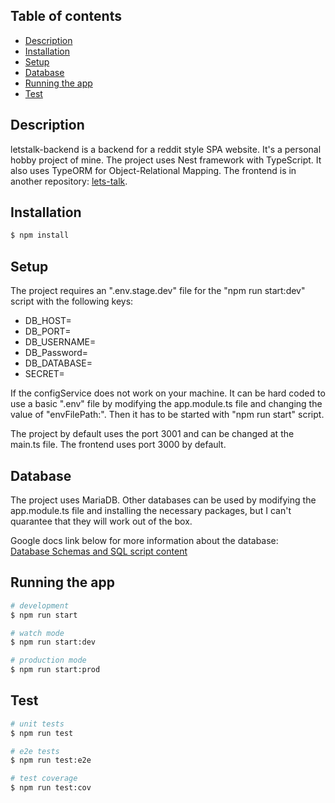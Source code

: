 ## Table of contents

- [Description](#description)
- [Installation](#installation)
- [Setup](#setup)
- [Database](#database)
- [Running the app](#running-the-app)
- [Test](#test)

## Description

letstalk-backend is a backend for a reddit style SPA website. It's a personal hobby project of mine.
The project uses Nest framework with TypeScript. It also uses TypeORM for Object-Relational Mapping. The frontend is in another repository: [lets-talk](https://github.com/Reldin/lets-talk).

## Installation

```bash
$ npm install
```

## Setup

The project requires an ".env.stage.dev" file for the "npm run start:dev" script with the following keys:

<ul>
<li>DB_HOST=</li>
<li>DB_PORT=</li>
<li>DB_USERNAME=</li>
<li>DB_Password=</li>
<li>DB_DATABASE=</li>
<li>SECRET=</li>
</ul>

If the configService does not work on your machine. It can be hard coded to use a basic ".env" file by modifying the app.module.ts file and changing the value of "envFilePath:". Then it has to be started with "npm run start" script.

The project by default uses the port 3001 and can be changed at the main.ts file. The frontend uses port 3000 by default.

## Database

The project uses MariaDB. Other databases can be used by modifying the app.module.ts file and installing the necessary packages, but I can't quarantee that they will work out of the box.

Google docs link below for more information about the database:  
[Database Schemas and SQL script content](https://docs.google.com/document/d/11Ak0kc4MBJfJN8vVazWv--X42oSTY8Km5mqAA_62m8U)

## Running the app

```bash
# development
$ npm run start

# watch mode
$ npm run start:dev

# production mode
$ npm run start:prod
```

## Test

```bash
# unit tests
$ npm run test

# e2e tests
$ npm run test:e2e

# test coverage
$ npm run test:cov
```
